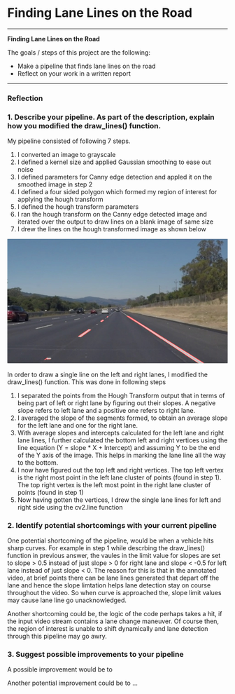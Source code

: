 # **Finding Lane Lines on the Road** 

---

**Finding Lane Lines on the Road**

The goals / steps of this project are the following:
* Make a pipeline that finds lane lines on the road
* Reflect on your work in a written report


[//]: # (Image References)

[image1]: ./test_images/Output_solidWhiteRight.jpg

---

### Reflection

### 1. Describe your pipeline. As part of the description, explain how you modified the draw_lines() function.

My pipeline consisted of following 7 steps.

1) I converted an image to grayscale
2) I defined a kernel size and applied Gaussian smoothing to ease out noise
3) I defined parameters for Canny edge detection and appled it on the smoothed image in step 2
4) I defined a four sided polygon which formed my region of interest for applying the hough transform
5) I defined the hough transform parameters
6) I ran the hough transform on the Canny edge detected image and iterated over the output to draw lines on a blank image of same size
7) I drew the lines on the hough transformed image as shown below

![alt text][image1]

In order to draw a single line on the left and right lanes, I modified the draw_lines() function. This was done in following steps

1) I separated the points from the Hough Transform output that in terms of being part of left or right lane by figuring out their slopes.
A negative slope refers to left lane and a positive one refers to right lane.
2) I averaged the slope of the segments formed, to obtain an average slope for the left lane and one for the right lane.
3) With average slopes and intercepts calculated for the left lane and right lane lines, I further calculated the bottom left and right vertices using the line equation (Y = slope * X + Intercept) and assuming Y to be the end of the Y axis of the image. This helps in marking the lane line all the way to the bottom.
4) I now have figured out the top left and right vertices. The top left vertex is the right most point in the left lane cluster of points (found in step 1). The top right vertex is the left most point in the right lane cluster of points (found in step 1) 
5) Now having gotten the vertices, I drew the single lane lines for left and right side using the cv2.line function


### 2. Identify potential shortcomings with your current pipeline


One potential shortcoming of the pipeline, would be when a vehicle hits sharp curves. For example in step 1 while descrbing the draw_lines() function in previous answer, the vaules in the limit value for slopes are set to slope > 0.5 instead of just slope > 0 for right lane and slope < -0.5 for left lane instead of just slope < 0. The reason for this is that in the annotated video, at brief points there can be lane lines generated that depart off the lane and hence the slope limtation helps lane detection stay on course throughout the video. So when curve is approached the, slope limit values may cause lane line go unacknowledged.

Another shortcoming could be, the logic of the code perhaps takes a hit, if the input video stream contains a lane change maneuver. Of course then, the region of interest is unable to shift dynamically and lane detection through this pipeline may go awry.


### 3. Suggest possible improvements to your pipeline

A possible improvement would be to 

Another potential improvement could be to ...
